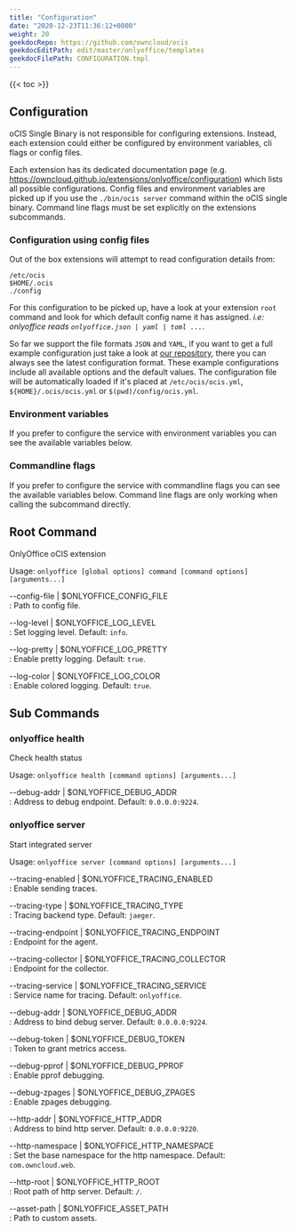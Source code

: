 ```yaml
---
title: "Configuration"
date: "2020-12-23T11:36:12+0000"
weight: 20
geekdocRepo: https://github.com/owncloud/ocis
geekdocEditPath: edit/master/onlyoffice/templates
geekdocFilePath: CONFIGURATION.tmpl
---
```


{{< toc >}}

## Configuration

oCIS Single Binary is not responsible for configuring extensions. Instead, each extension could either be configured by environment variables, cli flags or config files.

Each extension has its dedicated documentation page (e.g. https://owncloud.github.io/extensions/onlyoffice/configuration) which lists all possible configurations. Config files and environment variables are picked up if you use the `./bin/ocis server` command within the oCIS single binary. Command line flags must be set explicitly on the extensions subcommands.

### Configuration using config files

Out of the box extensions will attempt to read configuration details from:

```console
/etc/ocis
$HOME/.ocis
./config
```

For this configuration to be picked up, have a look at your extension `root` command and look for which default config name it has assigned. *i.e: onlyoffice reads `onlyoffice.json | yaml | toml ...`*.

So far we support the file formats `JSON` and `YAML`, if you want to get a full example configuration just take a look at [our repository](https://github.com/owncloud/ocis/tree/master/config), there you can always see the latest configuration format. These example configurations include all available options and the default values. The configuration file will be automatically loaded if it's placed at `/etc/ocis/ocis.yml`, `${HOME}/.ocis/ocis.yml` or `$(pwd)/config/ocis.yml`.

### Environment variables

If you prefer to configure the service with environment variables you can see the available variables below.

### Commandline flags

If you prefer to configure the service with commandline flags you can see the available variables below. Command line flags are only working when calling the subcommand directly.

## Root Command

OnlyOffice oCIS extension

Usage: `onlyoffice [global options] command [command options] [arguments...]`

--config-file | $ONLYOFFICE_CONFIG_FILE  
: Path to config file.

--log-level | $ONLYOFFICE_LOG_LEVEL  
: Set logging level. Default: `info`.

--log-pretty | $ONLYOFFICE_LOG_PRETTY  
: Enable pretty logging. Default: `true`.

--log-color | $ONLYOFFICE_LOG_COLOR  
: Enable colored logging. Default: `true`.

## Sub Commands

### onlyoffice health

Check health status

Usage: `onlyoffice health [command options] [arguments...]`

--debug-addr | $ONLYOFFICE_DEBUG_ADDR  
: Address to debug endpoint. Default: `0.0.0.0:9224`.

### onlyoffice server

Start integrated server

Usage: `onlyoffice server [command options] [arguments...]`

--tracing-enabled | $ONLYOFFICE_TRACING_ENABLED  
: Enable sending traces.

--tracing-type | $ONLYOFFICE_TRACING_TYPE  
: Tracing backend type. Default: `jaeger`.

--tracing-endpoint | $ONLYOFFICE_TRACING_ENDPOINT  
: Endpoint for the agent.

--tracing-collector | $ONLYOFFICE_TRACING_COLLECTOR  
: Endpoint for the collector.

--tracing-service | $ONLYOFFICE_TRACING_SERVICE  
: Service name for tracing. Default: `onlyoffice`.

--debug-addr | $ONLYOFFICE_DEBUG_ADDR  
: Address to bind debug server. Default: `0.0.0.0:9224`.

--debug-token | $ONLYOFFICE_DEBUG_TOKEN  
: Token to grant metrics access.

--debug-pprof | $ONLYOFFICE_DEBUG_PPROF  
: Enable pprof debugging.

--debug-zpages | $ONLYOFFICE_DEBUG_ZPAGES  
: Enable zpages debugging.

--http-addr | $ONLYOFFICE_HTTP_ADDR  
: Address to bind http server. Default: `0.0.0.0:9220`.

--http-namespace | $ONLYOFFICE_HTTP_NAMESPACE  
: Set the base namespace for the http namespace. Default: `com.owncloud.web`.

--http-root | $ONLYOFFICE_HTTP_ROOT  
: Root path of http server. Default: `/`.

--asset-path | $ONLYOFFICE_ASSET_PATH  
: Path to custom assets.

